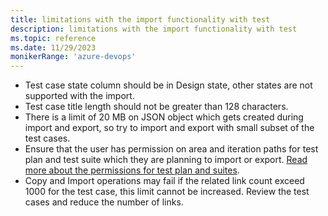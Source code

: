 ```yaml
---
title: limitations with the import functionality with test
description: limitations with the import functionality with test
ms.topic: reference
ms.date: 11/29/2023
monikerRange: 'azure-devops'
---
```


* Test case state column should be in Design state, other states are not supported with the import.
* Test case title length should not be greater than 128 characters. 
* There is a limit of 20 MB on JSON object which gets created during import and export, so try to import and export with small subset of the test cases.
* Ensure that the user has permission on area and iteration paths for test plan and test suite which they are planning to import or export. [Read more about the permissions for test plan and suites](https://learn.microsoft.com/en-us/azure/devops/test/navigate-test-plans?view=azure-devops#prerequisites).
* Copy and Import operations may fail if the related link count exceed 1000 for the test case, this limit cannot be increased. Review the test cases and reduce the number of links.
